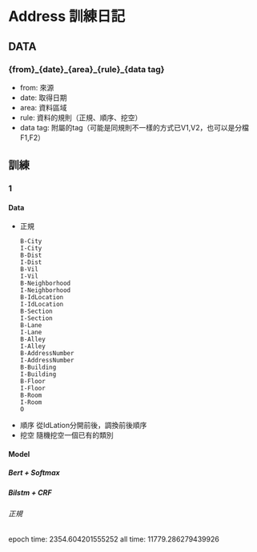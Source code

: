 # Address 訓練日記

## DATA

### {from}\_{date}\_{area}\_{rule}\_{data tag}

- from: 來源
- date: 取得日期
- area: 資料區域
- rule: 資料的規則（正規、順序、挖空）
- data tag: 附屬的tag（可能是同規則不一樣的方式已V1,V2，也可以是分檔F1,F2）

## 訓練

### 1

#### Data

- 正規
    ```
    B-City
    I-City
    B-Dist
    I-Dist
    B-Vil
    I-Vil
    B-Neighborhood
    I-Neighborhood
    B-IdLocation
    I-IdLocation
    B-Section
    I-Section
    B-Lane
    I-Lane
    B-Alley
    I-Alley
    B-AddressNumber
    I-AddressNumber
    B-Building
    I-Building
    B-Floor
    I-Floor
    B-Room
    I-Room
    O
    ```
- 順序
    從IdLation分開前後，調換前後順序
- 挖空
    隨機挖空一個已有的類別
  
#### Model

##### Bert + Softmax

##### Bilstm + CRF

###### 正規

epoch time: 2354.604201555252
all time: 11779.286279439926
